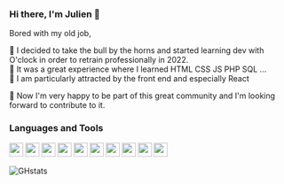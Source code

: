 ### Hi there, I'm Julien 👋


Bored with my old job,

💬 I decided to take the bull by the horns and started learning dev with O'clock in order to retrain professionally in 2022.  
🤗 It was a great experience where I learned HTML CSS JS PHP SQL ...  
💖 I am particularly attracted by the front end and especially React

👯 Now I'm very happy to be part of this great community and I'm looking forward to contribute to it.

### Languages and Tools

<img src="https://cdn.jsdelivr.net/gh/devicons/devicon/icons/vscode/vscode-original.svg" width="25px" /> <img src="https://cdn.jsdelivr.net/gh/devicons/devicon/icons/html5/html5-original.svg" width="25px"/> <img src="https://cdn.jsdelivr.net/gh/devicons/devicon/icons/css3/css3-original.svg" width="25px" /> <img src="https://cdn.jsdelivr.net/gh/devicons/devicon/icons/javascript/javascript-original.svg" width="25px" /> <img src="https://cdn.jsdelivr.net/gh/devicons/devicon/icons/react/react-original.svg" width="25px" /> <img src="https://cdn.jsdelivr.net/gh/devicons/devicon/icons/bootstrap/bootstrap-original.svg" width="25px" /> <img src="https://cdn.jsdelivr.net/gh/devicons/devicon/icons/tailwindcss/tailwindcss-plain.svg" width="25px" /> <img src="https://cdn.jsdelivr.net/gh/devicons/devicon/icons/php/php-original.svg" width="25px" /> <img src="https://cdn.jsdelivr.net/gh/devicons/devicon/icons/laravel/laravel-plain.svg" width="25px" /> <img src="https://cdn.jsdelivr.net/gh/devicons/devicon/icons/mysql/mysql-original.svg" width="25px" />

![GHstats](https://github-readme-stats.vercel.app/api?username=Pernot-Julien&show_icons=true)
